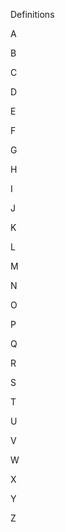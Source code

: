 Definitions




A




B




C




D



E




F





G





H





I






J







K






L




M



N





O






P






Q







R






S






T







U







V






W





X






Y





Z




